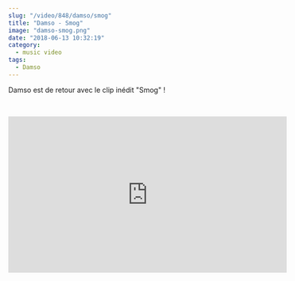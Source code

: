 ```yaml
--- 
slug: "/video/848/damso/smog"
title: "Damso - Smog"
image: "damso-smog.png"
date: "2018-06-13 10:32:19"
category:
  - music video
tags:
  - Damso
---
```

<p>Damso est de retour avec le clip inédit "Smog" !</p><br/><p><iframe width="560" height="315" src="https://www.youtube.com/embed/HoTYytnjCb0" frameborder="0" allow="autoplay; encrypted-media" allowfullscreen></iframe></p>